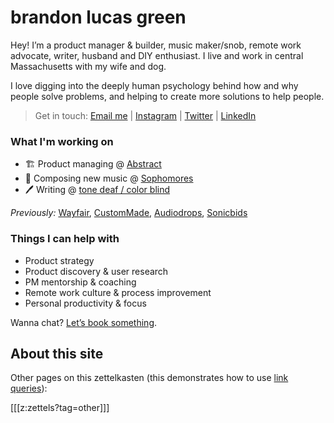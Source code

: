# brandon lucas green

Hey! I’m a product manager & builder, music maker/snob, remote work advocate, writer, husband and DIY enthusiast. I live and work in central Massachusetts with my wife and dog.

I love digging into the deeply human psychology behind how and why people solve problems, and helping to create more solutions to help people.  

> Get in touch: [Email me](mailto:brandonlucasgreen@gmail.com) | [Instagram](https://instagram.com/brandonlucasgreen) | [Twitter](https://twitter.com/sphmrs) | [LinkedIn](https://linkedin.com/in/brandonlgreen)

### What I'm working on
- 🏗️ Product managing @ [Abstract](https://abstract.com)
- 🎹 Composing new music @ [Sophomores](https://sophomoresmusic.com)
- 🖊️ Writing @ [tone deaf / color blind](https://tonedeafcolorblind.com)

*Previously:* [Wayfair](https://wayfair.com), [CustomMade](https://custommade.com), [Audiodrops](http://drops.nyc/), [Sonicbids](https://sonicbids.com)

### Things I can help with
- Product strategy
- Product discovery & user research
- PM mentorship & coaching
- Remote work culture & process improvement
- Personal productivity & focus

Wanna chat? [Let’s book something](https://calendly.com/brandonlucasgreen/30min).

## About this site
Other pages on this zettelkasten (this demonstrates how to use [link queries](https://neuron.zettel.page/link-query.html)):

[[[z:zettels?tag=other]]]

